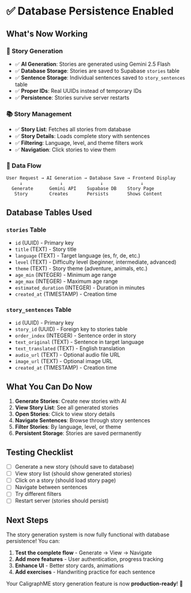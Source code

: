 # ✅ Database Persistence Enabled

## What's Now Working

### 🎯 Story Generation
- ✅ **AI Generation**: Stories are generated using Gemini 2.5 Flash
- ✅ **Database Storage**: Stories are saved to Supabase `stories` table
- ✅ **Sentence Storage**: Individual sentences saved to `story_sentences` table
- ✅ **Proper IDs**: Real UUIDs instead of temporary IDs
- ✅ **Persistence**: Stories survive server restarts

### 📚 Story Management
- ✅ **Story List**: Fetches all stories from database
- ✅ **Story Details**: Loads complete story with sentences
- ✅ **Filtering**: Language, level, and theme filters work
- ✅ **Navigation**: Click stories to view them

### 🔄 Data Flow
```
User Request → AI Generation → Database Save → Frontend Display
     ↓              ↓              ↓              ↓
  Generate      Gemini API    Supabase DB    Story Page
   Story        Creates       Persists       Shows Content
```

## Database Tables Used

### `stories` Table
- `id` (UUID) - Primary key
- `title` (TEXT) - Story title
- `language` (TEXT) - Target language (es, fr, de, etc.)
- `level` (TEXT) - Difficulty level (beginner, intermediate, advanced)
- `theme` (TEXT) - Story theme (adventure, animals, etc.)
- `age_min` (INTEGER) - Minimum age range
- `age_max` (INTEGER) - Maximum age range
- `estimated_duration` (INTEGER) - Duration in minutes
- `created_at` (TIMESTAMP) - Creation time

### `story_sentences` Table
- `id` (UUID) - Primary key
- `story_id` (UUID) - Foreign key to stories table
- `order_index` (INTEGER) - Sentence order in story
- `text_original` (TEXT) - Sentence in target language
- `text_translated` (TEXT) - English translation
- `audio_url` (TEXT) - Optional audio file URL
- `image_url` (TEXT) - Optional image URL
- `created_at` (TIMESTAMP) - Creation time

## What You Can Do Now

1. **Generate Stories**: Create new stories with AI
2. **View Story List**: See all generated stories
3. **Open Stories**: Click to view story details
4. **Navigate Sentences**: Browse through story sentences
5. **Filter Stories**: By language, level, or theme
6. **Persistent Storage**: Stories are saved permanently

## Testing Checklist

- [ ] Generate a new story (should save to database)
- [ ] View story list (should show generated stories)
- [ ] Click on a story (should load story page)
- [ ] Navigate between sentences
- [ ] Try different filters
- [ ] Restart server (stories should persist)

## Next Steps

The story generation system is now fully functional with database persistence! You can:

1. **Test the complete flow** - Generate → View → Navigate
2. **Add more features** - User authentication, progress tracking
3. **Enhance UI** - Better story cards, animations
4. **Add exercises** - Handwriting practice for each sentence

Your CaligraphME story generation feature is now **production-ready**! 🎉
